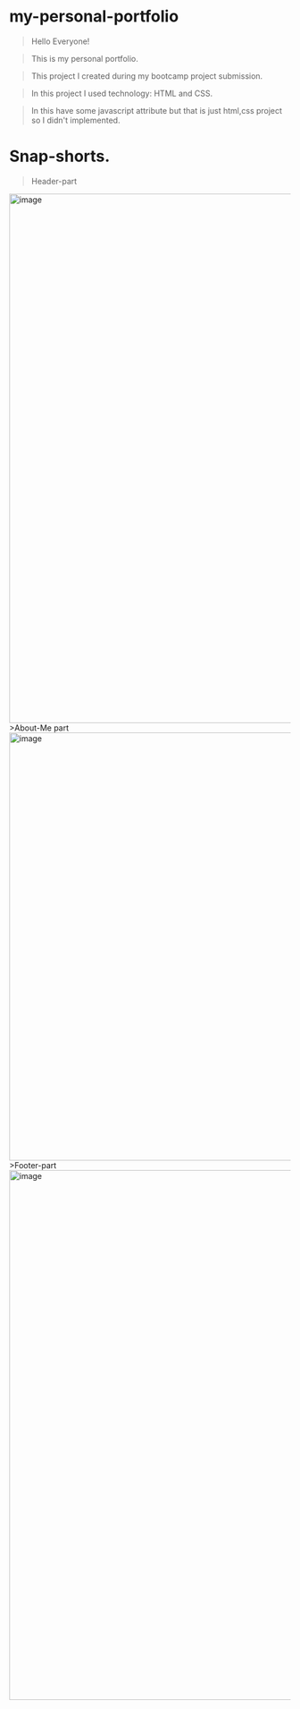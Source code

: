 # my-personal-portfolio
>Hello Everyone!

>This is my personal portfolio.

>This project I created during my bootcamp project submission.

>In this project I used technology: HTML and CSS.

>In this have some javascript attribute but that is just html,css project so I didn't implemented.

# Snap-shorts.
>Header-part
<img width="946" alt="image" src="https://user-images.githubusercontent.com/95541977/192025448-d5a46b92-b279-4642-b93b-8d0bd307cf82.png">
>About-Me part
<img width="765" alt="image" src="https://user-images.githubusercontent.com/95541977/192025702-1b21c6a8-153d-48cd-95bf-57925723eb35.png">
>Footer-part
<img width="947" alt="image" src="https://user-images.githubusercontent.com/95541977/192025848-34f6769a-ae5a-440a-aeb0-6fcc7047e2f0.png">




